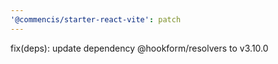 ```yaml
---
'@commencis/starter-react-vite': patch
---
```


fix(deps): update dependency @hookform/resolvers to v3.10.0
